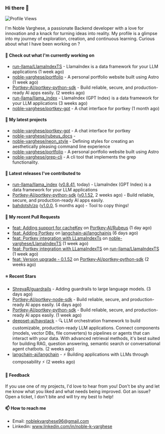 ### Hi there 👋
![Profile Views](https://komarev.com/ghpvc/?username=noble-varghese&label=PROFILE+VIEWS)

I'm Noble Varghese, a passionate Backend developer with a love for innovation and a knack for turning ideas into reality. My profile is a glimpse into my journey of exploration, creation, and continuous learning. Curious about what I have been working on ?


#### 👷 Check out what I'm currently working on

- [run-llama/LlamaIndexTS](https://github.com/run-llama/LlamaIndexTS) - LlamaIndex is a data framework for your LLM applications (1 week ago)
- [noble-varghese/portfolio](https://github.com/noble-varghese/portfolio) - A personal portfolio website built using Astro (1 week ago)
- [Portkey-AI/portkey-python-sdk](https://github.com/Portkey-AI/portkey-python-sdk) - Build reliable, secure, and production-ready AI apps easily. (2 weeks ago)
- [run-llama/llama_index](https://github.com/run-llama/llama_index) - LlamaIndex (GPT Index) is a data framework for your LLM applications (3 weeks ago)
- [noble-varghese/portkey-gpt](https://github.com/noble-varghese/portkey-gpt) - A chat interface for portkey (1 month ago)

#### 🌱 My latest projects

- [noble-varghese/portkey-gpt](https://github.com/noble-varghese/portkey-gpt) - A chat interface for portkey
- [noble-varghese/rubeus_docs](https://github.com/noble-varghese/rubeus_docs) - 
- [noble-varghese/neon_style](https://github.com/noble-varghese/neon_style) - Defining styles for creating an aesthetically pleasing command line experience
- [noble-varghese/portfolio](https://github.com/noble-varghese/portfolio) - A personal portfolio website built using Astro
- [noble-varghese/grep-cli](https://github.com/noble-varghese/grep-cli) - A cli tool that implements the grep functionality.

#### 🔭 Latest releases I've contributed to

- [run-llama/llama_index](https://github.com/run-llama/llama_index) ([v0.8.41](https://github.com/run-llama/llama_index/releases/tag/v0.8.41), today) - LlamaIndex (GPT Index) is a data framework for your LLM applications
- [Portkey-AI/portkey-python-sdk](https://github.com/Portkey-AI/portkey-python-sdk) ([v0.1.52](https://github.com/Portkey-AI/portkey-python-sdk/releases/tag/v0.1.52), 2 weeks ago) - Build reliable, secure, and production-ready AI apps easily.
- [bahdotsh/zp](https://github.com/bahdotsh/zp) ([v1.0.0](https://github.com/bahdotsh/zp/releases/tag/v1.0.0), 5 months ago) - Tool to copy things!

#### 🔨 My recent Pull Requests

- [feat: Adding support for cacheKey](https://github.com/Portkey-AI/Rubeus/pull/20) on [Portkey-AI/Rubeus](https://github.com/Portkey-AI/Rubeus) (1 day ago)
- [feat: Adding Portkey](https://github.com/langchain-ai/langchainjs/pull/2763) on [langchain-ai/langchainjs](https://github.com/langchain-ai/langchainjs) (6 days ago)
- [feat: Portkey integration with LLamaIndexTs](https://github.com/noble-varghese/LlamaIndexTS/pull/1) on [noble-varghese/LlamaIndexTS](https://github.com/noble-varghese/LlamaIndexTS) (1 week ago)
- [feat: Portkey integration with LLamaIndexTS](https://github.com/run-llama/LlamaIndexTS/pull/133) on [run-llama/LlamaIndexTS](https://github.com/run-llama/LlamaIndexTS) (1 week ago)
- [feat: Version upgrade - 0.1.52](https://github.com/Portkey-AI/portkey-python-sdk/pull/26) on [Portkey-AI/portkey-python-sdk](https://github.com/Portkey-AI/portkey-python-sdk) (2 weeks ago)


#### ⭐ Recent Stars

- [ShreyaR/guardrails](https://github.com/ShreyaR/guardrails) - Adding guardrails to large language models. (3 days ago)
- [Portkey-AI/portkey-node-sdk](https://github.com/Portkey-AI/portkey-node-sdk) - Build reliable, secure, and production-ready AI apps easily. (4 days ago)
- [Portkey-AI/portkey-python-sdk](https://github.com/Portkey-AI/portkey-python-sdk) - Build reliable, secure, and production-ready AI apps easily. (1 week ago)
- [deepset-ai/haystack](https://github.com/deepset-ai/haystack) - :mag: LLM orchestration framework to build customizable, production-ready LLM applications. Connect components (models, vector DBs, file converters) to pipelines or agents that can interact with your data. With advanced retrieval methods, it&#39;s best suited for building RAG, question answering, semantic search or conversational agent chatbots. (2 weeks ago)
- [langchain-ai/langchain](https://github.com/langchain-ai/langchain) - ⚡ Building applications with LLMs through composability ⚡ (2 weeks ago)

#### 💬 Feedback

If you use one of my projects, I'd love to hear from you! Don't be shy and let me know what you liked and what needs being improved. Got an issue? Open a ticket, I don't bite and will try my best to help!

#### 📫 How to reach me

- Email: noblekvarghese96@gmail.com
- Linkedin: www.linkedin.com/in/noble-k-varghese
